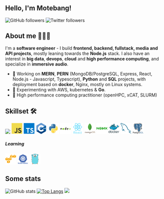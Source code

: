 ## Hello, I'm Motebang!

![GitHub followers](https://img.shields.io/github/followers/lebusa?style=social)
![Twitter followers](https://img.shields.io/twitter/follow/sirfongfong?style=social)

## About me 👨🏽‍💻    

I'm a **software engineer** - I build **frontend, backend, fullstack, media and API projects**, mostly leaning towards the **Node.js** stack. I also have an interest in **big data**, **devops**, **cloud** and **high performance computing**, and specialize in **immersive audio**.

- 🔭 Working on **MERN**, **PERN** (MongoDB/PostgreSQL, Express, React, Node.js - Javascript, Typescript), **Python** and **SQL** projects, with deployment based on **docker**, Nginx, mostly on Linux systems.
- 🌱 Experimenting with AWS, kubernetes &amp; **Go**.
- 🚀 High performance computing practitioner (openHPC, xCAT, SLURM) 


## Skillset 🛠️
<img src="https://img.icons8.com/ios/35/000000/audio-wave--v2.png"/> <img src="https://github.com/devicons/devicon/blob/master/icons/javascript/javascript-original.svg" alt="JavaScript"  height="35" /> <img src="https://github.com/devicons/devicon/blob/master/icons/typescript/typescript-original.svg" alt="TypeScript"  height="35" /> <img src="https://github.com/devicons/devicon/blob/master/icons/cplusplus/cplusplus-original.svg" alt="C++"  height="35" />  <img src="https://github.com/devicons/devicon/blob/master/icons/python/python-original.svg" alt="Python"  height="35" /> <img src="https://github.com/devicons/devicon/blob/master/icons/nodejs/nodejs-original-wordmark.svg" alt="Node.js"  height="35" /> <img src="https://github.com/devicons/devicon/blob/master/icons/react/react-original-wordmark.svg" alt="React.js"  height="35" /> <img src="https://github.com/devicons/devicon/blob/master/icons/mongodb/mongodb-original-wordmark.svg" alt="mongodb" height="35" />  <img src="https://github.com/devicons/devicon/blob/master/icons/nginx/nginx-original.svg" alt="nginx" height="35" /> <img src="https://github.com/devicons/devicon/blob/master/icons/docker/docker-original-wordmark.svg" alt="docker" height="35" /> <img src="https://github.com/devicons/devicon/blob/master/icons/mysql/mysql-plain.svg" alt="docker" height="35" /> <img src="https://github.com/devicons/devicon/blob/master/icons/postgresql/postgresql-original-wordmark.svg" alt="postgresql" height="35" />



##### Learning
 <img src="https://github.com/devicons/devicon/blob/master/icons/amazonwebservices/amazonwebservices-original.svg" alt="AWS" height="35" />  <img src="https://github.com/devicons/devicon/blob/master/icons/kubernetes/kubernetes-plain-wordmark.svg" alt="kubernetes" height="35" />   <img src="https://github.com/devicons/devicon/blob/master/icons/go/go-original.svg" alt="golang" height="35" /> 


## Some stats

![GitHub stats](https://github-readme-stats.vercel.app/api?username=lebusa&show_icons=true&title_color=000000) [![Top Langs](https://github-readme-stats.vercel.app/api/top-langs/?username=lebusa&layout=compact)](https://github.com/lebusa/github-readme-stats) <img src="https://c.tenor.com/IoooQf-AFnUAAAAM/code-programmer.gif" height="100" />


<!--
**lebusa/lebusa** is a ✨ _special_ ✨ repository because its `README.md` (this file) appears on your GitHub profile.

Here are some ideas to get you started:

- 🔭 I’m currently working on ...
- 🌱 I’m currently learning ...
- 👯 I’m looking to collaborate on ...
- 🤔 I’m looking for help with ...
- 💬 Ask me about ...
- 📫 How to reach me: ...
- 😄 Pronouns: ...
- ⚡ Fun fact: ...
-->


